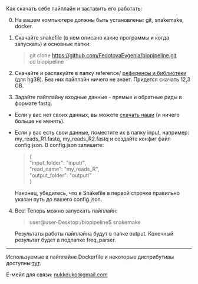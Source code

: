 Как скачать себе пайплайн и заставить его работать:

0) На вашем компьютере должны быть установлены: git, snakemake, docker.

1) Скачайте snakefile (в нем описано какие программы и когда запускать) и основные папки: 
    > git clone https://github.com/FedotovaEvgenia/biopipeline.git \
    > cd biopipeline

2) Скачайте и распакуйте в папку reference/ [референсы и библиотеки](https://drive.google.com/file/d/10wQD2m9TBP8ILb9dcFFTuN_CTyS-hllq/view?usp=sharing) (для hg38). Без них пайплайн ничего не знает. Придется скачать 12,3 GB.

3) Задайте пайплайну входные данные - прямые и обратные риды в формате fastq.
* Если у вас нет своих данных, вы можете [скачать наши](https://drive.google.com/file/d/1_Ea_1Agu2mFAWkf3QtQkNTeA_qyDSAdT/view?usp=sharing) (и ничего больше не менять).
* Если у вас есть свои данные, поместите их в папку input, например: my_reads_R1.fastq, my_reads_R2.fastq и создайте конфиг файл config.json. В config.json запишите:
     > { \
     >   "input_folder": "input/", \
     >   "read_name": "my_reads_R", \
     >   "output_folder": "output/" \
     > } 
     
     Наконец, убедитесь, что в Snakefile в первой строчке правильно указан путь до вашего config.json.

4) Все! Теперь можно запускать пайплайн: 
      > user@user-Desktop:/biopipeline$ snakemake 
      
   Результаты работы пайплайна будут в папке output. Конечный результат будет в подпапке freq_parser.
   
---
Используемые в пайплайне Dockerfile и некоторые дистрибутивы доступны [тут](https://drive.google.com/file/d/1sjHM0QuGODmcs7eYWlwd9_KFZZo-O9Wt/view?usp=sharing).

Е-мейл для связи: nukkduko@gmail.com
